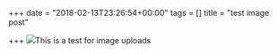 +++
date = "2018-02-13T23:26:54+00:00"
tags = []
title = "test image post"

+++
![](/images/uploads/2018/02/texture2-1.jpg)This is a test for image uploads